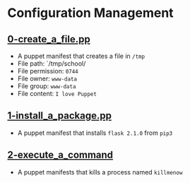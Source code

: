 # Configuration Management

## [0-create_a_file.pp](https://github.com/awinabaab/alx-system_engineering-devops/blob/master/0x0A-configuration_management/0-create_a_file.pp)
   - A puppet manifest that creates a file in `/tmp`
   - File path: `/tmp/school/
   - File permission: `0744`
   - File owner: `www-data`
   - File group: `www-data`
   - File content: `I love Puppet`

## [1-install_a_package.pp](https://github.com/awinabaab/alx-system_engineering-devops/blob/master/0x0A-configuration_management/1-install_a_package.pp)
   - A puppet manifest that installs `flask 2.1.0` from `pip3`

## [2-execute_a_command](https://github.com/awinabaab/alx-system_engineering-devops/blob/master/0x0A-configuration_management/2-execute_a_command.pp)
   - A puppet manifests that kills a process named `killmenow`